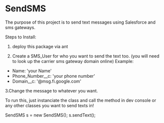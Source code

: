 # SendSMS

The purpose of this project is to send text messages using Salesforce and sms gateways.

Steps to Install:
1. deploy this package via ant

2. Create a SMS_User for who you want to send the text too.
  (you will need to look up the carrier sms gateway domain online)
  Example: 
  - Name: 'your Name'
  - Phone_Number__c: 'your phone number'
  - Domain__c: '@msg.fi.google.com'
  
3.Change the message to whatever you want.

To run this, just instanciate the class and call the method in dev console or any other classes you want to send texts in!

SendSMS s = new SendSMS();
s.sendText();
